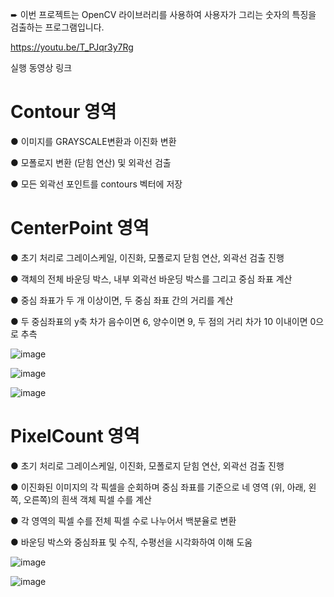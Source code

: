 ➨ 이번 프로젝트는 OpenCV 라이브러리를 사용하여 사용자가 그리는 숫자의 특징을 검출하는 프로그램입니다.

https://youtu.be/T_PJqr3y7Rg

실행 동영상 링크

# Contour 영역

● 이미지를 GRAYSCALE변환과 이진화 변환

● 모폴로지 변환 (닫힘 연산) 및 외곽선 검출

● 모든 외곽선 포인트를 contours 벡터에 저장

# CenterPoint 영역

● 초기 처리로 그레이스케일, 이진화, 모폴로지 닫힘 연산, 외곽선 검출 진행

● 객체의 전체 바운딩 박스, 내부 외곽선 바운딩 박스를 그리고 중심 좌표 계산

● 중심 좌표가 두 개 이상이면, 두 중심 좌표 간의 거리를 계산

● 두 중심좌표의 y축 차가 음수이면 6, 양수이면 9, 두 점의 거리 차가 10 이내이면 0으로 추측

![image](https://github.com/smHan22/finalProject-2/assets/90818408/01b2ff70-c511-4733-99d8-3926e919f201)

![image](https://github.com/smHan22/finalProject-2/assets/90818408/79a310fa-4fad-4bb4-bce3-59dca1171f4c)

![image](https://github.com/smHan22/finalProject-2/assets/90818408/f2f2904d-c558-43dc-86e4-f747ce07e028)


# PixelCount 영역

● 초기 처리로 그레이스케일, 이진화, 모폴로지 닫힘 연산, 외곽선 검출 진행

● 이진화된 이미지의 각 픽셀을 순회하며 중심 좌표를 기준으로 네 영역 (위, 아래, 왼쪽, 오른쪽)의 흰색 객체 픽셀 수를 계산

● 각 영역의 픽셀 수를 전체 픽셀 수로 나누어서 백분율로 변환

● 바운딩 박스와 중심좌표 및 수직, 수평선을 시각화하여 이해 도움

![image](https://github.com/smHan22/finalProject-2/assets/90818408/c2f4b637-fcbe-49df-bafa-e8660658f5ff)

![image](https://github.com/smHan22/finalProject-2/assets/90818408/c6187f31-ecd9-437a-bf51-91515ca19cec)

